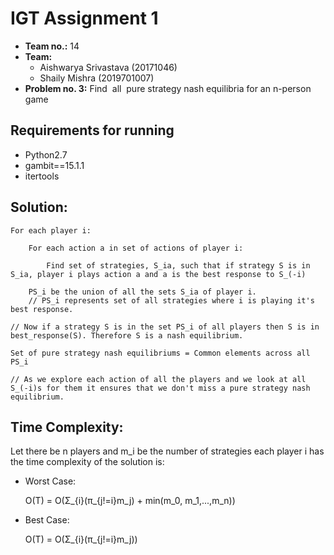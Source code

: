 # IGT Assignment 1

- __Team no.:__ 14
- __Team:__ 
    - Aishwarya Srivastava (20171046)
    - Shaily Mishra (2019701007)
- __Problem no. 3:__ Find​ ​ all ​ pure strategy nash equilibria for an n-person game

## Requirements for running
- Python2.7
- gambit==15.1.1
- itertools

## Solution:
    
    For each player i:
        
        For each action a in set of actions of player i:
            
            Find set of strategies, S_ia, such that if strategy S is in S_ia, player i plays action a and a is the best response to S_(-i)
        
        PS_i be the union of all the sets S_ia of player i. 
        // PS_i represents set of all strategies where i is playing it's best response. 

    // Now if a strategy S is in the set PS_i of all players then S is in best_response(S). Therefore S is a nash equilibrium.

    Set of pure strategy nash equilibriums = Common elements across all PS_i

    // As we explore each action of all the players and we look at all S_(-i)s for them it ensures that we don't miss a pure strategy nash equilibrium.

## Time Complexity:
Let there be n players and m_i be the number of strategies each player i has the time complexity of the solution is:

- Worst Case:
    
    O(T) = O(Σ_{i}(π_{j!=i}m_j) + min(m_0, m_1,...,m_n))

- Best Case:

    O(T) = O(Σ_{i}(π_{j!=i}m_j))